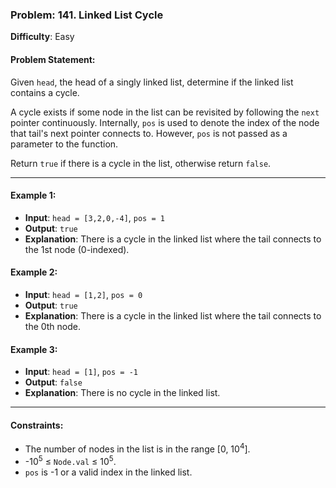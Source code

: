 ### Problem: 141. Linked List Cycle

**Difficulty**: Easy

#### Problem Statement:
Given `head`, the head of a singly linked list, determine if the linked list contains a cycle.

A cycle exists if some node in the list can be revisited by following the `next` pointer continuously. Internally, `pos` is used to denote the index of the node that tail's next pointer connects to. However, `pos` is not passed as a parameter to the function.

Return `true` if there is a cycle in the list, otherwise return `false`.

---

#### Example 1:

- **Input**: `head = [3,2,0,-4]`, `pos = 1`
- **Output**: `true`
- **Explanation**: There is a cycle in the linked list where the tail connects to the 1st node (0-indexed).

#### Example 2:

- **Input**: `head = [1,2]`, `pos = 0`
- **Output**: `true`
- **Explanation**: There is a cycle in the linked list where the tail connects to the 0th node.

#### Example 3:

- **Input**: `head = [1]`, `pos = -1`
- **Output**: `false`
- **Explanation**: There is no cycle in the linked list.

---

#### Constraints:
- The number of nodes in the list is in the range [0, 10<sup>4</sup>].
- -10<sup>5</sup> ≤ `Node.val` ≤ 10<sup>5</sup>.
- `pos` is -1 or a valid index in the linked list.
